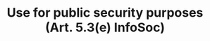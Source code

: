---
title: "Use for public security purposes (Art. 5.3(e) InfoSoc)"
short: "info53e"
draft: "false"
summary: ""
linklaw: ""
---
